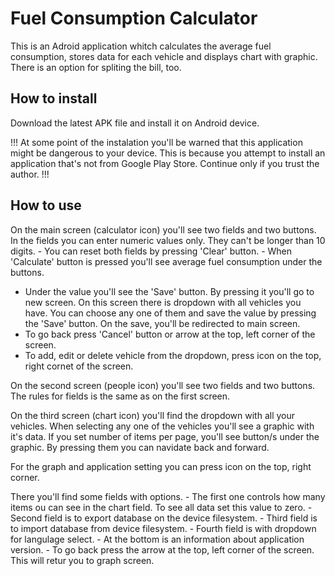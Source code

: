 # Fuel Consumption Calculator

This is an Adroid application whitch calculates the average fuel consumption, stores data for each vehicle and displays chart with graphic.
There is an option for spliting the bill, too.

## How to install

Download the latest APK file and install it on Android device.

!!! At some point of the instalation you'll be warned that this application might be dangerous to your device. This is because you attempt to install an application that's not from Google Play Store. Continue only if you trust the author. !!!

## How to use

On the main screen (calculator icon) you'll see two fields and two buttons. In the fields you can enter numeric values only. They can't be longer than 10 digits. - You can reset both fields by pressing 'Clear' button. - When 'Calculate' button is pressed you'll see average fuel consumption under the buttons.
- Under the value you'll see the 'Save' button. By pressing it you'll go to new screen. On this screen there is dropdown with all vehicles you have. You can choose any one of them and save the value by pressing the 'Save' button. On the save, you'll be redirected to main screen.
- To go back press 'Cancel' button or arrow at the top, left corner of the screen.
- To add, edit or delete vehicle from the dropdown, press icon on the top, right cornet of the screen.

On the second screen (people icon) you'll see two fields and two buttons. The rules for fields is the same as on the first screen.

On the third screen (chart icon) you'll find the dropdown with all your vehicles. When selecting any one of the vehicles you'll see a graphic with it's data. If you set number of items per page, you'll see button/s under the graphic. By pressing them you can navidate back and forward.

For the graph and application setting you can press icon on the top, right corner.

There you'll find some fields with options. - The first one controls how many items ou can see in the chart field. To see all data set this value to zero. - Second field is to export database on the device filesystem. - Third field is to import database from device filesystem. - Fourth field is with dropdown for langulage select. - At the bottom is an information about application version. - To go back press the arrow at the top, left corner of the screen. This will retur you to graph screen.
